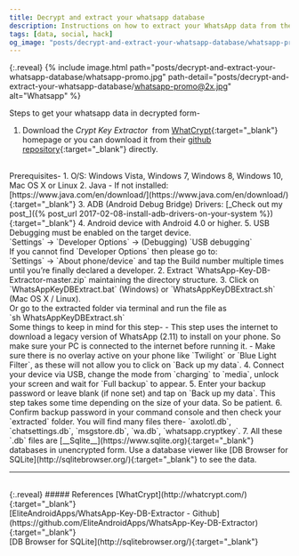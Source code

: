 ```yaml
---
title: Decrypt and extract your whatsapp database
description: Instructions on how to extract your WhatsApp data from the stored encrypted backup.
tags: [data, social, hack]
og_image: "posts/decrypt-and-extract-your-whatsapp-database/whatsapp-promo.jpg"
---
```

{:.reveal}
{% include image.html path="posts/decrypt-and-extract-your-whatsapp-database/whatsapp-promo.jpg" path-detail="posts/decrypt-and-extract-your-whatsapp-database/whatsapp-promo@2x.jpg" alt="Whatsapp" %}

Steps to get your whatsapp data in decrypted form-
<br>
1. Download the _Crypt Key Extractor_ &nbsp;from [WhatCrypt](http://whatcrypt.com/){:target="_blank"} homepage or you can download it from their [github repository](https://github.com/EliteAndroidApps/WhatsApp-Key-DB-Extractor/archive/master.zip){:target="_blank"} directly.
<br>
Prerequisites-
    1. O/S: Windows Vista, Windows 7, Windows 8, Windows 10, Mac OS X or Linux
    2. Java - If not installed: [https://www.java.com/en/download/](https://www.java.com/en/download/){:target="_blank"}
    3. ADB (Android Debug Bridge) Drivers: [_Check out my post_]({% post_url 2017-02-08-install-adb-drivers-on-your-system %}){:target="_blank"}
    4. Android device with Android 4.0 or higher.
    5. USB Debugging must be enabled on the target device. 
        <br>
        `Settings` -> `Developer Options` -> (Debugging) `USB debugging` 
        <br>
        If you cannot find `Developer Options` then please go to: 
        <br>
        `Settings` -> `About phone/device` and tap the Build number multiple times until you’re finally declared a developer.
2. Extract `WhatsApp-Key-DB-Extractor-master.zip` maintaining the directory structure.  
3. Click on `WhatsAppKeyDBExtract.bat` (Windows) or `WhatsAppKeyDBExtract.sh` (Mac OS X / Linux).
<br>Or go to the extracted folder via terminal and run the file as
<br>
`sh WhatsAppKeyDBExtract.sh`
<br>
Some things to keep in mind for this step-
    - This step uses the internet to download a legacy version of WhatsApp (2.11) to install on your phone. So make sure your PC is connected to the internet before running it.
    - Make sure there is no overlay active on your phone like `Twilight` or `Blue Light Filter`, as these will not allow you to click on `Back up my data`.
4. Connect your device via USB, change the mode from `charging` to `media`, unlock your screen and wait for `Full backup` to appear.
5. Enter your backup password or leave blank (if none set) and tap on `Back up my data`. This step takes some time depending on the size of your data. So be patient.
6. Confirm backup password in your command console and then check your `extracted` folder. You will find many files there- `axolotl.db`, `chatsettings.db`, `msgstore.db`, `wa.db`, `whatsapp.cryptkey`.
7. All these `.db` files are [__Sqlite__](https://www.sqlite.org){:target="_blank"} databases in unencrypted form. Use a database viewer like [DB Browser for SQLite](http://sqlitebrowser.org/){:target="_blank"} to see the data.



---
<br>
{:.reveal}
##### References
[WhatCrypt](http://whatcrypt.com/){:target="_blank"}
<br>
[EliteAndroidApps/WhatsApp-Key-DB-Extractor - Github](https://github.com/EliteAndroidApps/WhatsApp-Key-DB-Extractor){:target="_blank"}
<br>
[DB Browser for SQLite](http://sqlitebrowser.org/){:target="_blank"}



